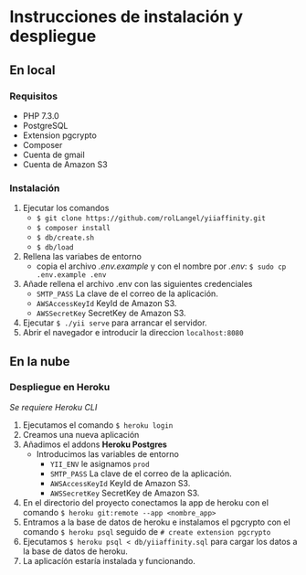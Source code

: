 # Instrucciones de instalación y despliegue

## En local

### Requisitos
* PHP 7.3.0
* PostgreSQL
* Extension pgcrypto
* Composer
* Cuenta de gmail
* Cuenta de Amazon S3

### Instalación
1. Ejecutar los comandos
    * `$ git clone https://github.com/rolLangel/yiiaffinity.git`
    * `$ composer install`
    * `$ db/create.sh`
    * `$ db/load`
2. Rellena las variabes de entorno
    * copia el archivo *.env.example* y con el nombre por *.env*:
        `$ sudo cp .env.example .env`
3. Añade rellena el archivo .env con las siguientes credenciales  
    * `SMTP_PASS` La clave de el correo de la aplicación.
    * `AWSAccessKeyId` KeyId de Amazon S3.
    * `AWSSecretKey` SecretKey de Amazon S3.
4. Ejecutar `$ ./yii serve` para arrancar el servidor.
5. Abrir el navegador e introducir la direccion `localhost:8080`

## En la nube

### Despliegue en Heroku
*Se requiere Heroku CLI*

1. Ejecutamos el comando `$ heroku login`
2. Creamos una nueva aplicación
3. Añadimos el addons **Heroku Postgres**
    * Introducimos las variables de entorno 
        * `YII_ENV` le asignamos `prod`
        * `SMTP_PASS` La clave de el correo de la aplicación.
        * `AWSAccessKeyId` KeyId de Amazon S3.
        * `AWSSecretKey` SecretKey de Amazon S3.
4. En el directorio del proyecto conectamos la app de heroku con el comando `$ heroku git:remote --app <nombre_app>`
5. Entramos a la base de datos de heroku e instalamos el pgcrypto con el comando `$ heroku psql` seguido de `# create extension pgcrypto`
6. Ejecutamos `$ heroku psql < db/yiiaffinity.sql` para cargar los  datos a la base de datos de heroku.
7. La aplicacíón estaría instalada y funcionando.
